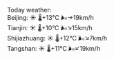 Today weather:  
Beijing: ☀️ 🌡️+13°C 🌬️→19km/h  
Tianjin: ☀️ 🌡️+10°C 🌬️↘15km/h  
Shijiazhuang: ☀️ 🌡️+12°C 🌬️↘7km/h  
Tangshan: ☀️ 🌡️+11°C 🌬️↙19km/h  
